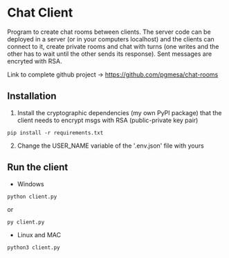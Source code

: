 # Chat Client

Program to create chat rooms between clients. The server code can be deployed in a server (or in your computers localhost) and the clients can connect to it, create private rooms and chat with turns (one writes and the other has to wait until the other sends its response). Sent messages are encryted with RSA.

Link to complete github project -> https://github.com/pgmesa/chat-rooms

## Installation
1. Install the cryptographic dependencies (my own PyPI package) that the client needs to encrypt msgs with RSA (public-private key pair) 
```
pip install -r requirements.txt
```
2. Change the USER_NAME variable of the '.env.json' file with yours

## Run the client
- Windows
```
python client.py
```
or 
```
py client.py
```
- Linux and MAC
```
python3 client.py
```